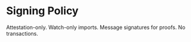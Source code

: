 # Signing Policy
Attestation-only. Watch-only imports. Message signatures for proofs. No transactions.

